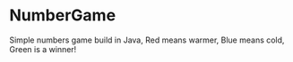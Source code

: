 # NumberGame
Simple numbers game build in Java, Red means warmer, Blue means cold, Green is a winner!
